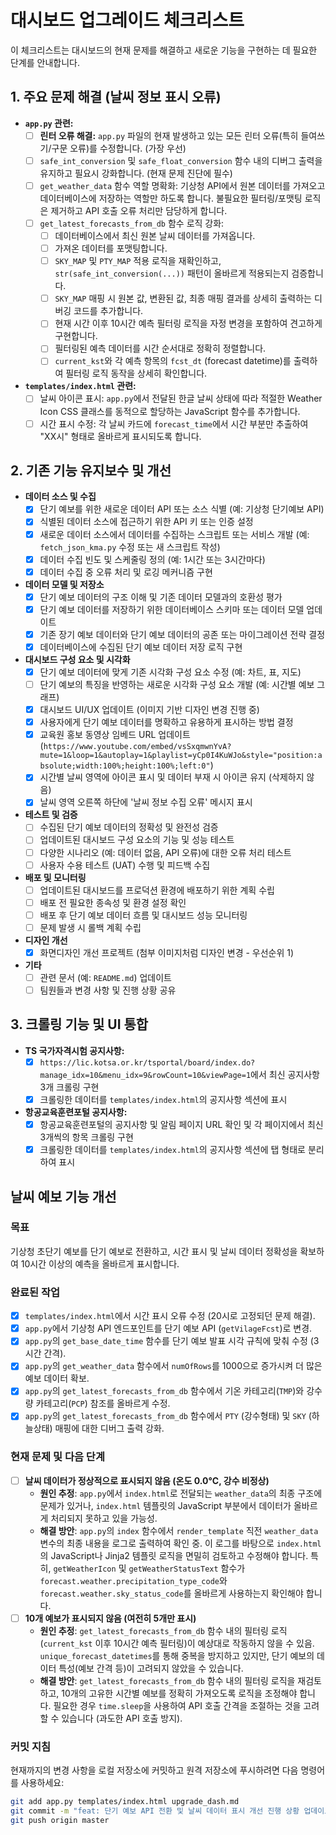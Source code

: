 # 대시보드 업그레이드 체크리스트

이 체크리스트는 대시보드의 현재 문제를 해결하고 새로운 기능을 구현하는 데 필요한 단계를 안내합니다.

## 1. 주요 문제 해결 (날씨 정보 표시 오류)

-   **`app.py` 관련:**
    -   [ ] **린터 오류 해결:** `app.py` 파일의 현재 발생하고 있는 모든 린터 오류(특히 들여쓰기/구문 오류)를 수정합니다. (가장 우선)
    -   [ ] `safe_int_conversion` 및 `safe_float_conversion` 함수 내의 디버그 출력을 유지하고 필요시 강화합니다. (현재 문제 진단에 필수)
    -   [ ] `get_weather_data` 함수 역할 명확화: 기상청 API에서 원본 데이터를 가져오고 데이터베이스에 저장하는 역할만 하도록 합니다. 불필요한 필터링/포맷팅 로직은 제거하고 API 호출 오류 처리만 담당하게 합니다.
    -   [ ] `get_latest_forecasts_from_db` 함수 로직 강화:
        -   [ ] 데이터베이스에서 최신 원본 날씨 데이터를 가져옵니다.
        -   [ ] 가져온 데이터를 포맷팅합니다.
        -   [ ] `SKY_MAP` 및 `PTY_MAP` 적용 로직을 재확인하고, `str(safe_int_conversion(...))` 패턴이 올바르게 적용되는지 검증합니다.
        -   [ ] `SKY_MAP` 매핑 시 원본 값, 변환된 값, 최종 매핑 결과를 상세히 출력하는 디버깅 코드를 추가합니다.
        -   [ ] 현재 시간 이후 10시간 예측 필터링 로직을 자정 변경을 포함하여 견고하게 구현합니다.
        -   [ ] 필터링된 예측 데이터를 시간 순서대로 정확히 정렬합니다.
        -   [ ] `current_kst`와 각 예측 항목의 `fcst_dt` (forecast datetime)를 출력하여 필터링 로직 동작을 상세히 확인합니다.
-   **`templates/index.html` 관련:**
    -   [ ] 날씨 아이콘 표시: `app.py`에서 전달된 한글 날씨 상태에 따라 적절한 Weather Icon CSS 클래스를 동적으로 할당하는 JavaScript 함수를 추가합니다.
    -   [ ] 시간 표시 수정: 각 날씨 카드에 `forecast_time`에서 시간 부분만 추출하여 "XX시" 형태로 올바르게 표시되도록 합니다.

## 2. 기존 기능 유지보수 및 개선

-   **데이터 소스 및 수집**
    -   [x] 단기 예보를 위한 새로운 데이터 API 또는 소스 식별 (예: 기상청 단기예보 API)
    -   [x] 식별된 데이터 소스에 접근하기 위한 API 키 또는 인증 설정
    -   [x] 새로운 데이터 소스에서 데이터를 수집하는 스크립트 또는 서비스 개발 (예: `fetch_json_kma.py` 수정 또는 새 스크립트 작성)
    -   [x] 데이터 수집 빈도 및 스케줄링 정의 (예: 1시간 또는 3시간마다)
    -   [x] 데이터 수집 중 오류 처리 및 로깅 메커니즘 구현
-   **데이터 모델 및 저장소**
    -   [x] 단기 예보 데이터의 구조 이해 및 기존 데이터 모델과의 호환성 평가
    -   [x] 단기 예보 데이터를 저장하기 위한 데이터베이스 스키마 또는 데이터 모델 업데이트
    -   [x] 기존 장기 예보 데이터와 단기 예보 데이터의 공존 또는 마이그레이션 전략 결정
    -   [x] 데이터베이스에 수집된 단기 예보 데이터 저장 로직 구현
-   **대시보드 구성 요소 및 시각화**
    -   [x] 단기 예보 데이터에 맞게 기존 시각화 구성 요소 수정 (예: 차트, 표, 지도)
    -   [ ] 단기 예보의 특징을 반영하는 새로운 시각화 구성 요소 개발 (예: 시간별 예보 그래프)
    -   [x] 대시보드 UI/UX 업데이트 (이미지 기반 디자인 변경 진행 중)
    -   [x] 사용자에게 단기 예보 데이터를 명확하고 유용하게 표시하는 방법 결정
    -   [x] 교육원 홍보 동영상 임베드 URL 업데이트 (`https://www.youtube.com/embed/vsSxqmwnYvA?mute=1&loop=1&autoplay=1&playlist=yCp0I4KuWJo&style="position:absolute;width:100%;height:100%;left:0"`)
    -   [x] 시간별 날씨 영역에 아이콘 표시 및 데이터 부재 시 아이콘 유지 (삭제하지 않음)
    -   [x] 날씨 영역 오른쪽 하단에 '날씨 정보 수집 오류' 메시지 표시
-   **테스트 및 검증**
    -   [ ] 수집된 단기 예보 데이터의 정확성 및 완전성 검증
    -   [ ] 업데이트된 대시보드 구성 요소의 기능 및 성능 테스트
    -   [ ] 다양한 시나리오 (예: 데이터 없음, API 오류)에 대한 오류 처리 테스트
    -   [ ] 사용자 수용 테스트 (UAT) 수행 및 피드백 수집
-   **배포 및 모니터링**
    -   [ ] 업데이트된 대시보드를 프로덕션 환경에 배포하기 위한 계획 수립
    -   [ ] 배포 전 필요한 종속성 및 환경 설정 확인
    -   [ ] 배포 후 단기 예보 데이터 흐름 및 대시보드 성능 모니터링
    -   [ ] 문제 발생 시 롤백 계획 수립
-   **디자인 개선**
    -   [x] 화면디자인 개선 프로젝트 (첨부 이미지처럼 디자인 변경 - 우선순위 1)
-   **기타**
    -   [ ] 관련 문서 (예: `README.md`) 업데이트
    -   [ ] 팀원들과 변경 사항 및 진행 상황 공유

## 3. 크롤링 기능 및 UI 통합

-   **TS 국가자격시험 공지사항:**
    -   [x] `https://lic.kotsa.or.kr/tsportal/board/index.do?manage_idx=10&menu_idx=9&rowCount=10&viewPage=1`에서 최신 공지사항 3개 크롤링 구현
    -   [x] 크롤링한 데이터를 `templates/index.html`의 공지사항 섹션에 표시
-   **항공교육훈련포털 공지사항:**
    -   [x] 항공교육훈련포털의 공지사항 및 알림 페이지 URL 확인 및 각 페이지에서 최신 3개씩의 항목 크롤링 구현
    -   [x] 크롤링한 데이터를 `templates/index.html`의 공지사항 섹션에 탭 형태로 분리하여 표시

## 날씨 예보 기능 개선

### 목표
기상청 초단기 예보를 단기 예보로 전환하고, 시간 표시 및 날씨 데이터 정확성을 확보하여 10시간 이상의 예측을 올바르게 표시합니다.

### 완료된 작업
- [x] `templates/index.html`에서 시간 표시 오류 수정 (20시로 고정되던 문제 해결).
- [x] `app.py`에서 기상청 API 엔드포인트를 단기 예보 API (`getVilageFcst`)로 변경.
- [x] `app.py`의 `get_base_date_time` 함수를 단기 예보 발표 시각 규칙에 맞춰 수정 (3시간 간격).
- [x] `app.py`의 `get_weather_data` 함수에서 `numOfRows`를 1000으로 증가시켜 더 많은 예보 데이터 확보.
- [x] `app.py`의 `get_latest_forecasts_from_db` 함수에서 기온 카테고리(`TMP`)와 강수량 카테고리(`PCP`) 참조를 올바르게 수정.
- [x] `app.py`의 `get_latest_forecasts_from_db` 함수에서 `PTY` (강수형태) 및 `SKY` (하늘상태) 매핑에 대한 디버그 출력 강화.

### 현재 문제 및 다음 단계
- [ ] **날씨 데이터가 정상적으로 표시되지 않음 (온도 0.0°C, 강수 비정상)**
    - **원인 추정**: `app.py`에서 `index.html`로 전달되는 `weather_data`의 최종 구조에 문제가 있거나, `index.html` 템플릿의 JavaScript 부분에서 데이터가 올바르게 처리되지 못하고 있을 가능성.
    - **해결 방안**: `app.py`의 `index` 함수에서 `render_template` 직전 `weather_data` 변수의 최종 내용을 로그로 출력하여 확인 중. 이 로그를 바탕으로 `index.html`의 JavaScript나 Jinja2 템플릿 로직을 면밀히 검토하고 수정해야 합니다. 특히, `getWeatherIcon` 및 `getWeatherStatusText` 함수가 `forecast.weather.precipitation_type_code`와 `forecast.weather.sky_status_code`를 올바르게 사용하는지 확인해야 합니다.
- [ ] **10개 예보가 표시되지 않음 (여전히 5개만 표시)**
    - **원인 추정**: `get_latest_forecasts_from_db` 함수 내의 필터링 로직 (`current_kst` 이후 10시간 예측 필터링)이 예상대로 작동하지 않을 수 있음. `unique_forecast_datetimes`를 통해 중복을 방지하고 있지만, 단기 예보의 데이터 특성(예보 간격 등)이 고려되지 않았을 수 있습니다.
    - **해결 방안**: `get_latest_forecasts_from_db` 함수 내의 필터링 로직을 재검토하고, 10개의 고유한 시간별 예보를 정확히 가져오도록 로직을 조정해야 합니다. 필요한 경우 `time.sleep`을 사용하여 API 호출 간격을 조절하는 것을 고려할 수 있습니다 (과도한 API 호출 방지).

### 커밋 지침
현재까지의 변경 사항을 로컬 저장소에 커밋하고 원격 저장소에 푸시하려면 다음 명령어를 사용하세요:
```bash
git add app.py templates/index.html upgrade_dash.md
git commit -m "feat: 단기 예보 API 전환 및 날씨 데이터 표시 개선 진행 상황 업데이트"
git push origin master
``` 
